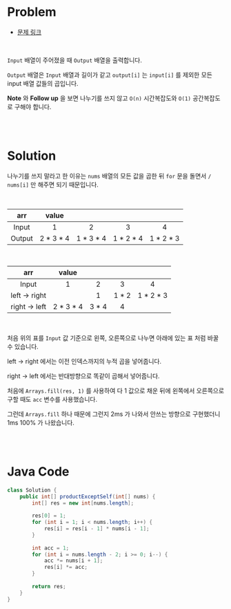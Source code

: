 # Problem

- [문제 링크](https://leetcode.com/problems/product-of-array-except-self/)

<br>

`Input` 배열이 주어졌을 때 `Output` 배열을 출력합니다.

`Output` 배열은 `Input` 배열과 길이가 같고 `output[i]` 는 `input[i]` 를 제외한 모든 input 배열 값들의 곱입니다.

**Note** 와 **Follow up** 을 보면 나누기를 쓰지 않고 `O(n)` 시간복잡도와 `O(1)` 공간복잡도로 구해야 합니다.

<br><br>

# Solution

나누기를 쓰지 말라고 한 이유는 `nums` 배열의 모든 값을 곱한 뒤 `for` 문을 돌면서 `/ nums[i]` 만 해주면 되기 때문입니다.

<br>

arr | value | | | |
:--: | :--: | :--: | :--: | :--:
Input | 1 | 2 | 3 | 4
Output | 2 * 3 * 4 | 1 * 3 * 4 | 1 * 2 * 4 | 1 * 2 * 3

<br>

arr | value | | | |
:--: | :--: | :--: | :--: | :--:
Input | 1 | 2 | 3 | 4
left -> right |  | 1 | 1 * 2 | 1 * 2 * 3
right -> left | 2 * 3 * 4 | 3 * 4 | 4 | 

<br>

처음 위의 표를 `Input` 값 기준으로 왼쪽, 오른쪽으로 나누면 아래에 있는 표 처럼 바꿀 수 있습니다.

left -> right 에서는 이전 인덱스까지의 누적 곱을 넣어줍니다.

right -> left 에서는 반대방향으로 똑같이 곱해서 넣어줍니다.

처음에 `Arrays.fill(res, 1)` 를 사용하여 다 1 값으로 채운 뒤에 왼쪽에서 오른쪽으로 구할 때도 `acc` 변수를 사용했습니다.

그런데 `Arrays.fill` 하나 때문에 그런지 2ms 가 나와서 안쓰는 방향으로 구현했더니 1ms 100% 가 나왔습니다.

<br><br>

# Java Code

```java
class Solution {
    public int[] productExceptSelf(int[] nums) {
        int[] res = new int[nums.length];
        
        res[0] = 1;
        for (int i = 1; i < nums.length; i++) {
            res[i] = res[i - 1] * nums[i - 1];
        }
        
        int acc = 1;
        for (int i = nums.length - 2; i >= 0; i--) {
            acc *= nums[i + 1];
            res[i] *= acc;
        }
        
        return res;
    }
}
```
